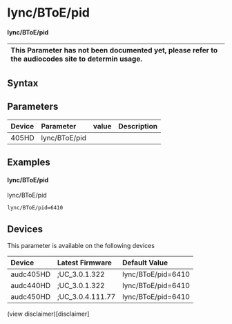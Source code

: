 ﻿---
description: lync/BToE/pid
search: false
---

# lync/BToE/pid

#### lync/BToE/pid


| This Parameter has not been documented yet, please refer to the audiocodes site to determin usage.  | 
| :--- |

## Syntax

## Parameters
|Device|Parameter|value|Description|
|:---|:---|:---|:---|
| 405HD | lync/BToE/pid |  |  |

## Examples
#### lync/BToE/pid

lync/BToE/pid

```
lync/BToE/pid=6410
```

## Devices
This parameter is available on the following devices

| Device | Latest Firmware | Default Value |
|:---|:---|:---|
| audc405HD | ;UC_3.0.1.322 | lync/BToE/pid=6410 
| audc440HD | ;UC_3.0.1.322 | lync/BToE/pid=6410 
| audc450HD | ;UC_3.0.4.111.77 | lync/BToE/pid=6410 

(view disclaimer)[disclaimer]
